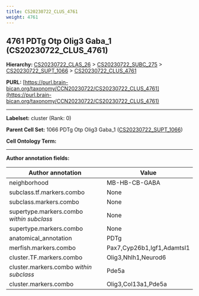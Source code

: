 ```yaml
---
title: CS20230722_CLUS_4761
weight: 4761
---
```

## 4761 PDTg Otp Olig3 Gaba_1 (CS20230722_CLUS_4761)
<b>Hierarchy: </b>
[CS20230722_CLAS_26](../CS20230722_CLAS_26) >
[CS20230722_SUBC_275](../CS20230722_SUBC_275) >
[CS20230722_SUPT_1066](../CS20230722_SUPT_1066) >
[CS20230722_CLUS_4761](../CS20230722_CLUS_4761)

**PURL:** [https://purl.brain-bican.org/taxonomy/CCN20230722/CS20230722_CLUS_4761](https://purl.brain-bican.org/taxonomy/CCN20230722/CS20230722_CLUS_4761)

---


**Labelset:** cluster (Rank: 0)

**Parent Cell Set:** 1066 PDTg Otp Olig3 Gaba_1 ([CS20230722_SUPT_1066](../CS20230722_SUPT_1066))



**Cell Ontology Term:** 

[MARKER GENES.]: #


---

[TRANSFERRED ANNOTATIONS.]: #


[AUTHOR ANNOTATION FIELDS.]: #


**Author annotation fields:**

| Author annotation | Value |
|-------------------|-------|
|neighborhood|MB-HB-CB-GABA|
|subclass.tf.markers.combo|None|
|subclass.markers.combo|None|
|supertype.markers.combo _within subclass_|None|
|supertype.markers.combo|None|
|anatomical_annotation|PDTg|
|merfish.markers.combo|Pax7,Cyp26b1,Igf1,Adamtsl1|
|cluster.TF.markers.combo|Olig3,Nhlh1,Neurod6|
|cluster.markers.combo _within subclass_|Pde5a|
|cluster.markers.combo|Olig3,Col13a1,Pde5a|
